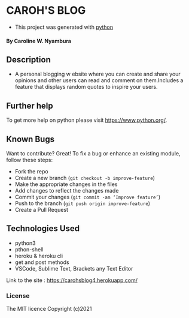 # CAROH'S BLOG
-  This project was generated with [python](https://www.python.org/) 
#### By **Caroline W. Nyambura**
## Description
- A personal blogging w ebsite where you can create and share your opinions and other users can read and comment on them.Includes a feature that displays random quotes to inspire your users.  
## Further help

To get more help on python please visit https://www.python.org/.

## Known Bugs
Want to contribute? Great!
To fix a bug or enhance an existing module, follow these steps:
- Fork the repo
- Create a new branch (`git checkout -b improve-feature`)
- Make the appropriate changes in the files
- Add changes to reflect the changes made
- Commit your changes (`git commit -am ‘Improve feature’`)
- Push to the branch (`git push origin improve-feature`)
- Create a Pull Request
## Technologies Used
- python3
- pthon-shell
- heroku & heroku cli
- get and post methods
- VSCode, Sublime Text, Brackets any Text Editor



Link to the site : https://carohsblog4.herokuapp.com/

### License
The MIT licence Copyright (c)2021
